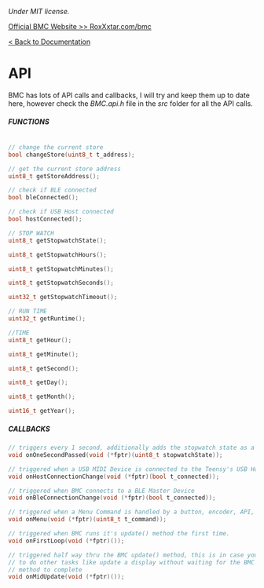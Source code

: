 *Under MIT license.*

[Official BMC Website >> RoxXxtar.com/bmc](https://www.roxxxtar.com/bmc)

[< Back to Documentation](README.md)

# API
BMC has lots of API calls and callbacks, I will try and keep them up to date here, however check the *BMC.api.h* file in the *src* folder for all the API calls.

##### FUNCTIONS
```c++

// change the current store
bool changeStore(uint8_t t_address);

// get the current store address
uint8_t getStoreAddress();

// check if BLE connected
bool bleConnected();

// check if USB Host connected
bool hostConnected();

// STOP WATCH
uint8_t getStopwatchState();

uint8_t getStopwatchHours();

uint8_t getStopwatchMinutes();

uint8_t getStopwatchSeconds();

uint32_t getStopwatchTimeout();

// RUN TIME
uint32_t getRuntime();

//TIME
uint8_t getHour();

uint8_t getMinute();

uint8_t getSecond();

uint8_t getDay();

uint8_t getMonth();

uint16_t getYear();
```

##### CALLBACKS
```c++
// triggers every 1 second, additionally adds the stopwatch state as a parameter
void onOneSecondPassed(void (*fptr)(uint8_t stopwatchState));

// triggered when a USB MIDI Device is connected to the Teensy's USB Host
void onHostConnectionChange(void (*fptr)(bool t_connected));

// triggered when BMC connects to a BLE Master Device
void onBleConnectionChange(void (*fptr)(bool t_connected));

// triggered when a Menu Command is handled by a button, encoder, API, etc.
void onMenu(void (*fptr)(uint8_t t_command));

// triggered when BMC runs it's update() method the first time.
void onFirstLoop(void (*fptr)());

// triggered half way thru the BMC update() method, this is in case you need
// to do other tasks like update a display without waiting for the BMC update()
// method to complete
void onMidUpdate(void (*fptr)());
```
